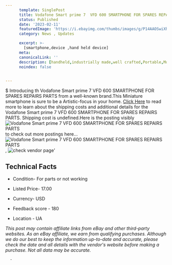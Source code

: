 ```yaml
---
      template: SinglePost
      title: Vodafone Smart prime 7  VFD 600 SMARTPHONE FOR SPARES REPAIRS PARTS
      status: Published
      date: '2023-02-11'
      featuredImage: 'https://i.ebayimg.com/thumbs/images/g/P14AAOSwiXhc4Y5Y/s-l225.jpg'
      category: News , Updates

      excerpt: >-
        [smartphone,device ,hand held device]
      meta:
      canonicalLink: ''
      description: [handheld,industrially made,well crafted,Portable,Mobile,Compact,Convenient,Lightweight,Maneuverable,Man-portable,Miniature,Carriable,Hand-held,Light,Holdable,Transportable,Mobile device,Pocket-sized,On-the-go,Wireless,Cordless,Compact size,Convenient size, smartphone,device ,hand held device]
      noindex: false
      

---
```

$
      Introducing th Vodafone Smart prime 7  VFD 600 SMARTPHONE FOR SPARES REPAIRS PARTS from a well-known brand.This Miniature smartphone is sure to be a Artistic-focus in your home. [Click Here](https://www.ebay.com/itm/154773483762?hash=item240937f0f2%3Ag%3AP14AAOSwiXhc4Y5Y&mkevt=1&mkcid=1&mkrid=711-53200-19255-0&campid=%253CePNCampaignId%253E&customid=%253CreferenceId%253E&toolid=10049) to read more to learn about the shipping costs and additional details for the Vodafone Smart prime 7  VFD 600 SMARTPHONE FOR SPARES REPAIRS PARTS. Shipping cost is undefined.Here is the posting visibly ![Vodafone Smart prime 7  VFD 600 SMARTPHONE FOR SPARES REPAIRS PARTS](https://i.ebayimg.com/thumbs/images/g/P14AAOSwiXhc4Y5Y/s-l225.jpg) to check out more postings here... ![Vodafone Smart prime 7  VFD 600 SMARTPHONE FOR SPARES REPAIRS PARTS](https://i.ebayimg.com/images/g/P14AAOSwiXhc4Y5Y/s-l960.jpg), ![check vendor page](https://origin-galleryplus.ebayimg.com/ws/web/154773483762_2_0_1/225x225.jpg,https://origin-galleryplus.ebayimg.com/ws/web/154773483762_3_0_1/225x225.jpg,https://origin-galleryplus.ebayimg.com/ws/web/154773483762_4_0_1/225x225.jpg)'

      

 ## Technical Facts 



     
      

 - Condition- For parts or not working 


      

 - Listed Price- 17.00 


      

 - Currency- USD 


      

 - Feedback score - 180 


      

 - Location - UA 


      
      

 *_This post may contain affiliate links from eBay and other third-party websites. As an eBay affiliate, we earn from qualifying purchases. Although we do our best to keep the information up-to-date and accurate, please check the date and all details with the vendor's website before making a purchase. Not all data may be accurate._*




      -
